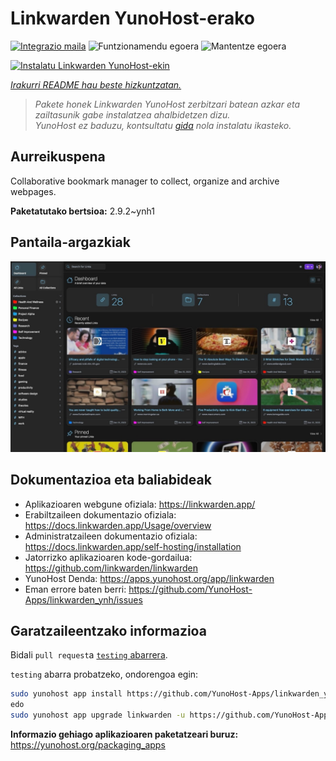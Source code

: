 <!--
Ohart ongi: README hau automatikoki sortu da <https://github.com/YunoHost/apps/tree/master/tools/readme_generator>ri esker
EZ editatu eskuz.
-->

# Linkwarden YunoHost-erako

[![Integrazio maila](https://apps.yunohost.org/badge/integration/linkwarden)](https://ci-apps.yunohost.org/ci/apps/linkwarden/)
![Funtzionamendu egoera](https://apps.yunohost.org/badge/state/linkwarden)
![Mantentze egoera](https://apps.yunohost.org/badge/maintained/linkwarden)

[![Instalatu Linkwarden YunoHost-ekin](https://install-app.yunohost.org/install-with-yunohost.svg)](https://install-app.yunohost.org/?app=linkwarden)

*[Irakurri README hau beste hizkuntzatan.](./ALL_README.md)*

> *Pakete honek Linkwarden YunoHost zerbitzari batean azkar eta zailtasunik gabe instalatzea ahalbidetzen dizu.*  
> *YunoHost ez baduzu, kontsultatu [gida](https://yunohost.org/install) nola instalatu ikasteko.*

## Aurreikuspena

Collaborative bookmark manager to collect, organize and archive webpages.


**Paketatutako bertsioa:** 2.9.2~ynh1

## Pantaila-argazkiak

![Linkwarden(r)en pantaila-argazkia](./doc/screenshots/dashboard.jpg)

## Dokumentazioa eta baliabideak

- Aplikazioaren webgune ofiziala: <https://linkwarden.app/>
- Erabiltzaileen dokumentazio ofiziala: <https://docs.linkwarden.app/Usage/overview>
- Administratzaileen dokumentazio ofiziala: <https://docs.linkwarden.app/self-hosting/installation>
- Jatorrizko aplikazioaren kode-gordailua: <https://github.com/linkwarden/linkwarden>
- YunoHost Denda: <https://apps.yunohost.org/app/linkwarden>
- Eman errore baten berri: <https://github.com/YunoHost-Apps/linkwarden_ynh/issues>

## Garatzaileentzako informazioa

Bidali `pull request`a [`testing` abarrera](https://github.com/YunoHost-Apps/linkwarden_ynh/tree/testing).

`testing` abarra probatzeko, ondorengoa egin:

```bash
sudo yunohost app install https://github.com/YunoHost-Apps/linkwarden_ynh/tree/testing --debug
edo
sudo yunohost app upgrade linkwarden -u https://github.com/YunoHost-Apps/linkwarden_ynh/tree/testing --debug
```

**Informazio gehiago aplikazioaren paketatzeari buruz:** <https://yunohost.org/packaging_apps>
